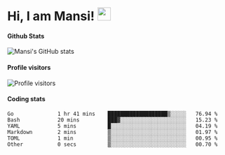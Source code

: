 # Hi, I am Mansi! <img src="https://user-images.githubusercontent.com/1303154/88677602-1635ba80-d120-11ea-84d8-d263ba5fc3c0.gif" width="30px">

#### Github Stats

![Mansi's GitHub stats](https://github-readme-stats.vercel.app/api?username=mansikulkarni96&theme=tokyonight&count_private=true&show_icons=true&hide=contribs)

#### Profile visitors

![Profile visitors](https://visitor-badge.glitch.me/badge?page_id=page.id&left_color=grey&right_color=blue)

#### Coding stats

<!--START_SECTION:waka-->

```text
Go              1 hr 41 mins    ███████████████████▒░░░░░   76.94 %
Bash            20 mins         ███▓░░░░░░░░░░░░░░░░░░░░░   15.23 %
YAML            5 mins          █░░░░░░░░░░░░░░░░░░░░░░░░   04.19 %
Markdown        2 mins          ▒░░░░░░░░░░░░░░░░░░░░░░░░   01.97 %
TOML            1 min           ▒░░░░░░░░░░░░░░░░░░░░░░░░   00.95 %
Other           0 secs          ▒░░░░░░░░░░░░░░░░░░░░░░░░   00.70 %
```

<!--END_SECTION:waka-->
